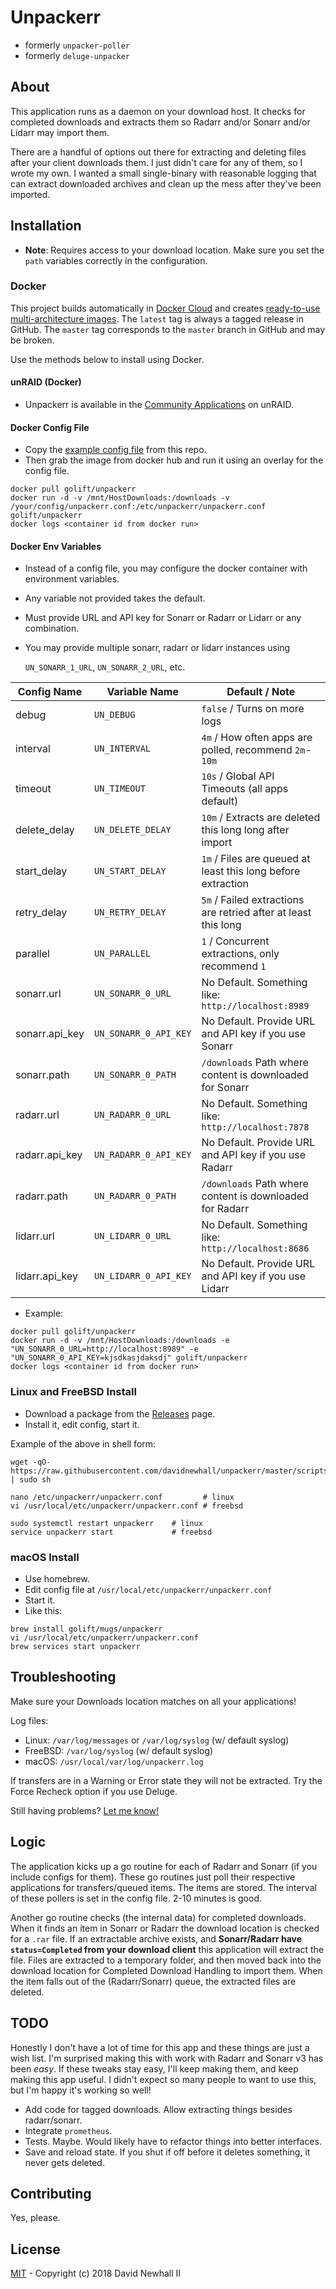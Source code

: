# Unpackerr

-   formerly `unpacker-poller`
-   formerly `deluge-unpacker`

## About

This application runs as a daemon on your download host. It checks for completed
downloads and extracts them so Radarr and/or Sonarr and/or Lidarr may import them.

There are a handful of options out there for extracting and deleting files after
your client downloads them. I just didn't care for any of them, so I wrote my own. I
wanted a small single-binary with reasonable logging that can extract downloaded
archives and clean up the mess after they've been imported.

## Installation

-   **Note**: Requires access to your download location.
    Make sure you set the `path` variables correctly in the configuration.

### Docker

This project builds automatically in [Docker Cloud](https://hub.docker.com/r/golift/unpackerr)
and creates [ready-to-use multi-architecture images](https://hub.docker.com/r/golift/unpackerr/tags).
The `latest` tag is always a tagged release in GitHub. The `master` tag corresponds
to the `master` branch in GitHub and may be broken.

Use the methods below to install using Docker.

#### unRAID (Docker)

-   Unpackerr is available in the
    [Community Applications](https://github.com/selfhosters/unRAID-CA-templates/blob/master/templates/unpackerr.xml)
    on unRAID.

#### Docker Config File

-   Copy the [example config file](examples/unpackerr.conf.example) from this repo.
-   Then grab the image from docker hub and run it using an overlay for the config file.

```shell
docker pull golift/unpackerr
docker run -d -v /mnt/HostDownloads:/downloads -v /your/config/unpackerr.conf:/etc/unpackerr/unpackerr.conf golift/unpackerr
docker logs <container id from docker run>
```


#### Docker Env Variables

-   Instead of a config file, you may configure the docker container
    with environment variables.
-   Any variable not provided takes the default.
-   Must provide URL and API key for Sonarr or Radarr or Lidarr or any combination.
-   You may provide multiple sonarr, radarr or lidarr instances using

    `UN_SONARR_1_URL`, `UN_SONARR_2_URL`, etc.

|Config Name|Variable Name|Default / Note|
|---|---|---|
debug|`UN_DEBUG`|`false` / Turns on more logs
interval|`UN_INTERVAL`|`4m` / How often apps are polled, recommend `2m`-`10m`
timeout|`UN_TIMEOUT`|`10s` / Global API Timeouts (all apps default)
delete_delay|`UN_DELETE_DELAY`|`10m` / Extracts are deleted this long long after import|
start_delay|`UN_START_DELAY`|`1m` / Files are queued at least this long before extraction|
retry_delay|`UN_RETRY_DELAY`|`5m` / Failed extractions are retried after at least this long|
parallel|`UN_PARALLEL`|`1` / Concurrent extractions, only recommend `1`
sonarr.url|`UN_SONARR_0_URL`|No Default. Something like: `http://localhost:8989`
sonarr.api_key|`UN_SONARR_0_API_KEY`|No Default. Provide URL and API key if you use Sonarr
sonarr.path|`UN_SONARR_0_PATH`|`/downloads` Path where content is downloaded for Sonarr|
radarr.url|`UN_RADARR_0_URL`|No Default. Something like: `http://localhost:7878`
radarr.api_key|`UN_RADARR_0_API_KEY`|No Default. Provide URL and API key if you use Radarr
radarr.path|`UN_RADARR_0_PATH`|`/downloads` Path where content is downloaded for Radarr|
lidarr.url|`UN_LIDARR_0_URL`|No Default. Something like: `http://localhost:8686`
lidarr.api_key|`UN_LIDARR_0_API_KEY`|No Default. Provide URL and API key if you use Lidarr


-   Example:

```shell
docker pull golift/unpackerr
docker run -d -v /mnt/HostDownloads:/downloads -e "UN_SONARR_0_URL=http://localhost:8989" -e "UN_SONARR_0_API_KEY=kjsdkasjdaksdj" golift/unpackerr
docker logs <container id from docker run>
```

### Linux and FreeBSD Install

-   Download a package from the [Releases](https://github.com/davidnewhall/unpackerr/releases) page.
-   Install it, edit config, start it.

Example of the above in shell form:

```shell
wget -qO- https://raw.githubusercontent.com/davidnewhall/unpackerr/master/scripts/install.sh | sudo sh

nano /etc/unpackerr/unpackerr.conf         # linux
vi /usr/local/etc/unpackerr/unpackerr.conf # freebsd

sudo systemctl restart unpackerr    # linux
service unpackerr start             # freebsd
```

### macOS Install

-   Use homebrew.
-   Edit config file at `/usr/local/etc/unpackerr/unpackerr.conf`
-   Start it.
-   Like this:

```shell
brew install golift/mugs/unpackerr
vi /usr/local/etc/unpackerr/unpackerr.conf
brew services start unpackerr
```

## Troubleshooting

Make sure your Downloads location matches on all your applications!

Log files:

-   Linux: `/var/log/messages` or `/var/log/syslog` (w/ default syslog)
-   FreeBSD: `/var/log/syslog` (w/ default syslog)
-   macOS: `/usr/local/var/log/unpackerr.log`

If transfers are in a Warning or Error state they will not be extracted.
Try the Force Recheck option if you use Deluge.

Still having problems?
[Let me know!](https://github.com/davidnewhall/unpackerr/issues/new)

## Logic

The application kicks up a go routine for each of Radarr
and Sonarr (if you include configs for them). These go routines just poll their
respective applications for transfers/queued items. The items are stored. The
interval of these pollers is set in the config file. 2-10 minutes is good.

Another go routine checks (the internal data) for completed downloads. When it
finds an item in Sonarr or Radarr the download
location is checked for a `.rar` file. If an extractable archive exists, and
**Sonarr/Radarr have `status=Completed` from your download client** this application will
extract the file. Files are extracted to a temporary folder, and then moved back
into the download location for Completed Download Handling to import them. When
the item falls out of the (Radarr/Sonarr) queue, the extracted files are deleted.

## TODO

Honestly I don't have a lot of time for this app and these things are just a wish list.
I'm surprised making this with work with Radarr
and Sonarr v3 has been _easy_. If these tweaks stay easy, I'll keep making them, and
keep making this app useful. I didn't expect so many people to want to use this, but I'm
happy it's working so well!

-   Add code for tagged downloads. Allow extracting things besides radarr/sonarr.
-   Integrate `prometheus`.
-   Tests. Maybe. Would likely have to refactor things into better interfaces.
-   Save and reload state. If you shut if off before it deletes something, it never gets deleted.

## Contributing

Yes, please.

## License

[MIT](LICENSE) - Copyright (c) 2018 David Newhall II
